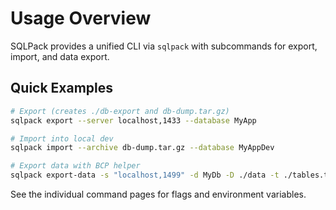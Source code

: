 # Usage Overview

SQLPack provides a unified CLI via `sqlpack` with subcommands for export, import, and data export.

## Quick Examples

```bash
# Export (creates ./db-export and db-dump.tar.gz)
sqlpack export --server localhost,1433 --database MyApp

# Import into local dev
sqlpack import --archive db-dump.tar.gz --database MyAppDev

# Export data with BCP helper
sqlpack export-data -s "localhost,1499" -d MyDb -D ./data -t ./tables.txt
```

See the individual command pages for flags and environment variables.

